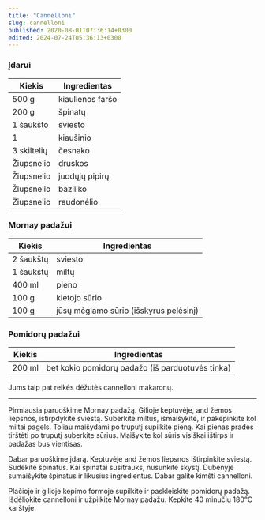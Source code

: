 ```yaml
---
title: "Cannelloni"
slug: cannelloni
published: 2020-08-01T07:36:14+0300
edited: 2024-07-24T05:36:13+0300
---
```


### Įdarui

 Kiekis      | Ingredientas
 ----------- | -----------
 500 g       | kiaulienos faršo
 200 g       | špinatų
 1 šaukšto   | sviesto
 1           | kiaušinio
 3 skiltelių | česnako
 Žiupsnelio  | druskos
 Žiupsnelio  | juodųjų pipirų
 Žiupsnelio  | baziliko
 Žiupsnelio  | raudonėlio

### Mornay padažui

 Kiekis      | Ingredientas
 ----------- | --------
 2 šaukštų   | sviesto
 1 šaukštų   | miltų
 400 ml      | pieno
 100 g       | kietojo sūrio
 100 g       | jūsų mėgiamo sūrio (išskyrus pelėsinį)

### Pomidorų padažui

 Kiekis   | Ingredientas
 -------- | --------
 200 ml   | bet kokio pomidorų padažo (iš parduotuvės tinka)

Jums taip pat reikės dėžutės cannelloni makaronų.

 ---

Pirmiausia paruoškime Mornay padažą. Gilioje keptuvėje, and žemos liepsnos, ištirpdykite sviestą. Suberkite miltus, išmaišykite, ir pakepinkite kol miltai pagels. Toliau maišydami po truputį supilkite pieną. Kai pienas pradės tirštėti po truputį suberkite sūrius. Maišykite kol sūris visiškai ištirps ir padažas bus vientisas.

Dabar paruoškime įdarą. Keptuvėje and žemos liepsnos ištirpinkite sviestą. Sudėkite špinatus. Kai špinatai susitrauks, nusunkite skystį. Dubenyje sumaišykite špinatus ir likusius ingredientus. Dabar galite kimšti cannelloni.

Plačioje ir gilioje kepimo formoje supilkite ir paskleiskite pomidorų padažą. Išdėliokite cannelloni ir užpilkite Mornay padažu. Kepkite 40 minučių 180°C karštyje.
